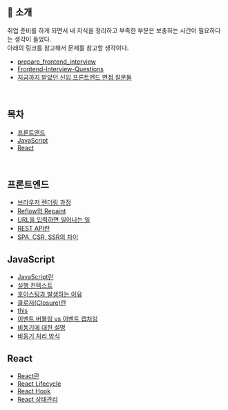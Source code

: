 ## 🙇 소개

취업 준비를 하게 되면서 내 지식을 정리하고 부족한 부분은 보충하는 시간이 필요하다는 생각이 들었다.<br />
아래의 링크를 참고해서 문제를 참고할 생각이다.

- [prepare_frontend_interview](https://github.com/junh0328/prepare_frontend_interview)
- [Frontend-Interview-Questions](https://github.com/Esoolgnah/Frontend-Interview-Questions)
- [지금까지 받았던 신입 프론트엔드 면접 질문들](https://velog.io/@arthur/%EC%A7%80%EA%B8%88%EA%B9%8C%EC%A7%80-%EB%B0%9B%EC%95%98%EB%8D%98-%EC%8B%A0%EC%9E%85-%ED%94%84%EB%A1%A0%ED%8A%B8%EC%97%94%EB%93%9C-%EB%A9%B4%EC%A0%91-%EC%A7%88%EB%AC%B8%EB%93%A4)

<br />

## 목차

- [프론트엔드](#프론트엔드)
- [JavaScript](#JavaScript)
- [React](#React)

<br />

## 프론트엔드

- [브라우저 렌더링 과정](https://github.com/HyungJun-Yoo/Frontend-Interview/blob/main/프론트엔드/브라우저%20렌더링%20과정.md)
- [Reflow와 Repaint](https://github.com/HyungJun-Yoo/Frontend-Interview/blob/main/프론트엔드/Reflow와%20Repaint.md)
- [URL을 입력하면 일어나는 일](https://github.com/HyungJun-Yoo/Frontend-Interview/blob/main/프론트엔드/브라우저에%20URL을%20입력하면%20일어나는%20일.md)
- [REST API란](https://github.com/HyungJun-Yoo/Frontend-Interview/blob/main/프론트엔드/REST%20API란.md)
- [SPA, CSR, SSR의 차이](https://github.com/HyungJun-Yoo/Frontend-Interview/blob/main/프론트엔드/SPA,%20CSR,%20SSR의%20차이.md)

## JavaScript

- [JavaScript란](https://github.com/HyungJun-Yoo/Frontend-Interview/blob/main/JavaScript/JavaScript란.md)
- [실행 컨텍스트](https://github.com/HyungJun-Yoo/Frontend-Interview/blob/main/JavaScript/실행%20컨텍스트.md)
- [호이스팅과 발생하는 이유](https://github.com/HyungJun-Yoo/Frontend-Interview/blob/main/JavaScript/호이스팅과%20발생하는%20이유.md)
- [클로저(Closure)란](https://github.com/HyungJun-Yoo/Frontend-Interview/blob/main/JavaScript/클로저(Closure)란.md)
- [this](https://github.com/HyungJun-Yoo/Frontend-Interview/blob/main/JavaScript/this.md)
- [이벤트 버블링 vs 이벤트 캡처링](https://github.com/HyungJun-Yoo/Frontend-Interview/blob/main/JavaScript/이벤트%20버블링%20vs%20이벤트%20캡처링.md)
- [비동기에 대한 설명](https://github.com/HyungJun-Yoo/Frontend-Interview/blob/main/JavaScript/비동기%20과정.md)
- [비동기 처리 방식](https://github.com/HyungJun-Yoo/Frontend-Interview/blob/main/JavaScript/비동기%20처리%20방식.md)

## React

- [React란](https://github.com/HyungJun-Yoo/Frontend-Interview/blob/main/React/React란.md)
- [React Lifecycle](https://github.com/HyungJun-Yoo/Frontend-Interview/blob/main/React/React%20Lifecycle.md)
- [React Hook](https://github.com/HyungJun-Yoo/Frontend-Interview/blob/main/React/React%20Hook.md)
- [React 상태관리](https://github.com/HyungJun-Yoo/Frontend-Interview/blob/main/React/React%20상태관리.md)